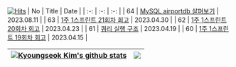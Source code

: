[![Hits](https://hits.seeyoufarm.com/api/count/incr/badge.svg?url=https%3A%2F%2Fgithub.com%2F0xe82de%2Fhit-counter&count_bg=%23000000&title_bg=%2300264D&icon=&icon_color=%23E7E7E7&title=hits&edge_flat=false)](https://hits.seeyoufarm.com)
| No | Title | Date |
| :-: | :-: | :-: |
| 64 | [MySQL airportdb 살펴보기](https://0xe82de.tistory.com/64) | 2023.08.11 |
| 63 | [1주 1스프린트 21회차 회고](https://0xe82de.tistory.com/63) | 2023.04.30 |
| 62 | [1주 1스프린트 20회차 회고](https://0xe82de.tistory.com/62) | 2023.04.23 |
| 61 | [쿼리 실행 구조](https://0xe82de.tistory.com/61) | 2023.04.19 |
| 60 | [1주 1스프린트 19회차 회고](https://0xe82de.tistory.com/60) | 2023.04.15 |

| <a href="https://github.com/0xe82de/github-readme-stats"><img align="center" src="https://github-readme-stats.vercel.app/api?username=0xe82de&show_icons=true&include_all_commits=true&theme=graywhite&hide_border=true" alt="Kyoungseok Kim's github stats" /></a> | <a href="https://github.com/0xe82de/github-readme-stats"><img align="center" src="https://github-readme-stats.vercel.app/api/top-langs/?username=0xe82de&layout=compact&theme=graywhite&hide_border=true" /></a> |
| - | - |
